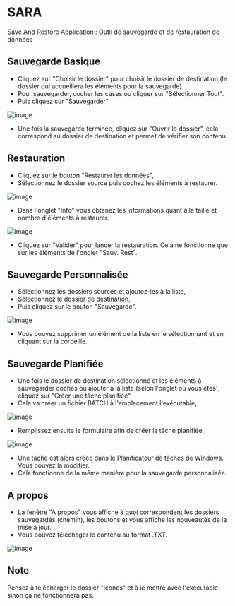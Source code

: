 # SARA
Save And Restore Application : Outil de sauvegarde et de restauration de données

## Sauvegarde Basique
- Cliquez sur "Choisir le dossier" pour choisir le dossier de destination (le dossier qui accueillera les éléments pour la sauvegarde).
- Pour sauvegarder, cocher les cases ou cliquer sur "Sélectionner Tout".
- Puis cliquez sur "Sauvegarder".

![image](https://github.com/BenjaminLeq/SARA/assets/85110287/54112f0a-34a7-4988-9772-d3d7209dcf75)

- Une fois la sauvegarde terminée, cliquez sur "Ouvrir le dossier", cela correspond au dossier de destination et permet de vérifier son contenu.

## Restauration
- Cliquez sur le bouton "Restaurer les données",
- Sélectionnez le dossier source puis cochez les éléments à restaurer.

![image](https://github.com/BenjaminLeq/SARA/assets/85110287/9a92ebb5-af92-486d-9f13-b9abf5f2daf3)

- Dans l'onglet "Info" vous obtenez les informations quant à la taille et nombre d'éléments à restaurer.

![image](https://github.com/BenjaminLeq/SARA/assets/85110287/178be4bf-466b-478f-9490-09f04696efb3)

- Cliquez sur "Valider" pour lancer la restauration. Cela ne fonctionne que sur les éléments de l'onglet "Sauv. Rest".

## Sauvegarde Personnalisée

- Sélectionnez les dossiers sources et ajoutez-les à la liste,
- Sélectionnez le dossier de destination,
- Puis cliquez sur le bouton "Sauvegarde".

![image](https://github.com/BenjaminLeq/SARA/assets/85110287/0d8d1714-a366-4fd8-8c60-51fc308d4716)

- Vous pouvez supprimer un élément de la liste en le sélectionnant et en cliquant sur la corbeille.

## Sauvegarde Planifiée
- Une fois le dossier de destination sélectionné et les éléments à sauvegarder cochés ou ajouter à la liste (selon l'onglet où vous êtes), cliquez sur "Créer une tâche planifiée",
- Cela va créer un fichier BATCH à l'emplacement l'exécutable,

![image](https://github.com/BenjaminLeq/SARA/assets/85110287/6ce8b0bf-7611-4486-9975-c5da9a14f023)

- Remplissez ensuite le formulaire afin de créer la tâche planifiée,

![image](https://github.com/BenjaminLeq/SARA/assets/85110287/70cb4380-04d5-4bdd-9f93-2199fbd7754d)

- Une tâche est alors créée dans le Planificateur de tâches de Windows. Vous pouvez la modifier.
- Cela fonctionne de la même manière pour la sauvegarde personnalisée.

## A propos
- La fenêtre "A propos" vous affiche à quoi correspondent les dossiers sauvegardés (chemin), les boutons et vous affiche les nouveautés de la mise à jour.
- Vous pouvez téléchager le contenu au format .TXT.

![image](https://github.com/BenjaminLeq/SARA/assets/85110287/f062c15c-66ad-4872-aa42-18e1bbf001de)

## Note
Pensez à télécharger le dossier "icones" et à le mettre avec l'exécutable sinon ça ne fonctionnera pas.
